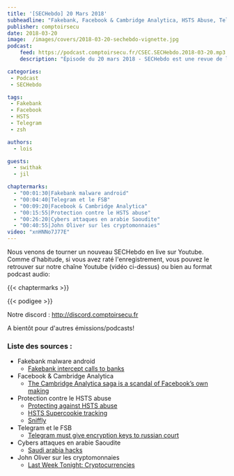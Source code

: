 ```yaml
---
title: '[SECHebdo] 20 Mars 2018'
subheadline: "Fakebank, Facebook & Cambridge Analytica, HSTS Abuse, Telegram & FSB, Vulns ZSH, Cyberattaques en Arabie-Saoudite, etc."
publisher: comptoirsecu
date: 2018-03-20
image:  /images/covers/2018-03-20-sechebdo-vignette.jpg
podcast:
    feed: https://podcast.comptoirsecu.fr/CSEC.SECHebdo.2018-03-20.mp3
    description: "Épisode du 20 mars 2018 - SECHebdo est une revue de l'actualité cybersécurité réalisé en live sur Youtube, généralement le mardi soir."

categories:
 - Podcast
 - SECHebdo

tags:
 - Fakebank
 - Facebook
 - HSTS
 - Telegram
 - zsh

authors:
  - lois

guests:
  - swithak
  - jil

chaptermarks:
  - "00:01:30|Fakebank malware android"
  - "00:04:40|Telegram et le FSB"
  - "00:09:20|Facebook & Cambridge Analytica"
  - "00:15:55|Protection contre le HSTS abuse"
  - "00:26:20|Cybers attaques en arabie Saoudite"
  - "00:40:55|John Oliver sur les cryptomonnaies"
video: "xnHNNo7J77E"
---
```


Nous venons de tourner un nouveau SECHebdo en live sur Youtube. Comme d'habitude, si vous avez raté l'enregistrement, vous pouvez le retrouver sur notre chaîne Youtube (vidéo ci-dessus) ou bien au format podcast audio:

{{< chaptermarks >}}

{{< podigee >}}

Notre discord : <http://discord.comptoirsecu.fr>

A bientôt pour d'autres émissions/podcasts!

### Liste des sources :

* Fakebank malware android
    * [Fakebank intercept calls to banks](https://www.symantec.com/blogs/threat-intelligence/fakebank-intercepts-calls-banks)
* Facebook & Cambridge Analytica
    * [The Cambridge Analytica saga is a scandal of Facebook’s own making](https://www.theguardian.com/commentisfree/2018/mar/21/cambridge-analytica-facebook-data-users-profit)
* Protection contre le HSTS abuse
    * [Protecting against HSTS abuse](https://webkit.org/blog/8146/protecting-against-hsts-abuse/)
    * [HSTS Supercookie tracking](https://thehackernews.com/2018/03/hsts-supercookie-tracking.html)
    * [Sniffly](http://zyan.scripts.mit.edu/sniffly/)
* Telegram et le FSB
    * [Telegram must give encryption keys to russian court](https://www.securityweek.com/telegram-must-give-fsb-encryption-keys-russian-court)
* Cybers attaques en arabie Saoudite
    * [Saudi arabia hacks](https://mobile.nytimes.com/2018/03/15/technology/saudi-arabia-hacks-cyberattacks.html)
* John Oliver sur les cryptomonnaies
    * [Last Week Tonight: Cryptocurrencies](https://www.youtube.com/watch?v=g6iDZspbRMg)
